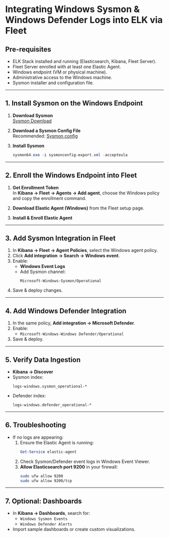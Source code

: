 # Integrating Windows Sysmon & Windows Defender Logs into ELK via Fleet

## **Pre-requisites**
- ELK Stack installed and running (Elasticsearch, Kibana, Fleet Server).
- Fleet Server enrolled with at least one Elastic Agent.
- Windows endpoint (VM or physical machine).
- Administrative access to the Windows machine.
- Sysmon installer and configuration file.

---

## **1. Install Sysmon on the Windows Endpoint**

1. **Download Sysmon**  
   [Sysmon Download](https://learn.microsoft.com/en-us/sysinternals/downloads/sysmon)

2. **Download a Sysmon Config File**  
   Recommended: [ Sysmon config](https://github.com/Anith58/Splunk-Active-Directory-Sysmon-Attack-Simulation/blob/main/splunk/sysmonconfig.xml)

3. **Install Sysmon**  
   ```powershell
   sysmon64.exe -i sysmonconfig-export.xml -accepteula
   ```
---

## **2. Enroll the Windows Endpoint into Fleet**

1. **Get Enrollment Token**  
   In **Kibana → Fleet → Agents → Add agent**, choose the Windows policy and copy the enrollment command.

2. **Download Elastic Agent (Windows)** from the Fleet setup page.

3. **Install & Enroll Elastic Agent**  

---

## **3. Add Sysmon Integration in Fleet**

1. In **Kibana → Fleet → Agent Policies**, select the Windows agent policy.
2. Click **Add integration → Search → Windows event**.
3. Enable:
   - **Windows Event Logs**
   - Add Sysmon channel:  
     ```
     Microsoft-Windows-Sysmon/Operational
     ```
4. Save & deploy changes.

---

## **4. Add Windows Defender Integration**

1. In the same policy, **Add integration → Microsoft Defender**.
2. Enable:
   - `Microsoft-Windows-Windows Defender/Operational`
3. Save & deploy.

---

## **5. Verify Data Ingestion**

- **Kibana → Discover**
- Sysmon index:  
  ```
  logs-windows.sysmon_operational-*
  ```
- Defender index:  
  ```
  logs-windows.defender_operational-*
  ```

---

## **6. Troubleshooting**
- If no logs are appearing:
  1. Ensure the Elastic Agent is running:  
     ```powershell
     Get-Service elastic-agent
     ```
  2. Check Sysmon/Defender event logs in Windows Event Viewer.
  3. **Allow Elasticsearch port 9200** in your firewall:  
     ```bash
     sudo ufw allow 9200
     sudo ufw allow 9200/tcp
     
     ```

---

## **7. Optional: Dashboards**
- In **Kibana → Dashboards**, search for:
  - `Windows Sysmon Events`
  - `Windows Defender Alerts`
- Import sample dashboards or create custom visualizations.
